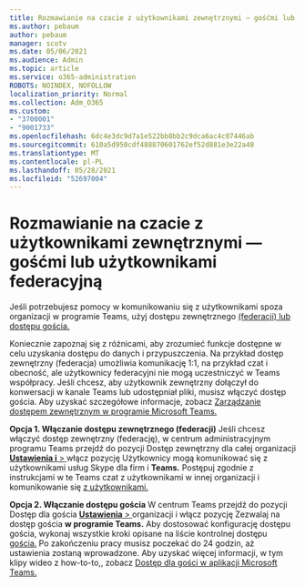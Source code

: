 ```yaml
---
title: Rozmawianie na czacie z użytkownikami zewnętrznymi — gośćmi lub użytkownikami federacyjną
ms.author: pebaum
author: pebaum
manager: scotv
ms.date: 05/06/2021
ms.audience: Admin
ms.topic: article
ms.service: o365-administration
ROBOTS: NOINDEX, NOFOLLOW
localization_priority: Normal
ms.collection: Adm_O365
ms.custom:
- "3700001"
- "9001733"
ms.openlocfilehash: 6dc4e3dc9d7a1e522bb8bb2c9dca6ac4c07446ab
ms.sourcegitcommit: 610a5d950cdf488870601762ef52d881e3e22a48
ms.translationtype: MT
ms.contentlocale: pl-PL
ms.lasthandoff: 05/28/2021
ms.locfileid: "52697004"
---
```

# <a name="chat-with-external-users---guests-or-federated-users"></a>Rozmawianie na czacie z użytkownikami zewnętrznymi — gośćmi lub użytkownikami federacyjną

Jeśli potrzebujesz pomocy w komunikowaniu się z użytkownikami spoza organizacji w programie Teams, użyj dostępu zewnętrznego [(federacji) lub dostępu gościa.](/microsoftteams/manage-external-access#external-access-vs-guest-access)

Koniecznie zapoznaj się z różnicami, aby zrozumieć funkcje dostępne w celu uzyskania dostępu do danych i przypuszczenia. Na przykład dostęp zewnętrzny (federacja) umożliwia komunikację 1:1, na przykład czat i obecność, ale użytkownicy federacyjni nie mogą uczestniczyć w Teams współpracy. Jeśli chcesz, aby użytkownik zewnętrzny dołączył do konwersacji w kanale Teams lub udostępniał pliki, musisz włączyć dostęp gościa. Aby uzyskać szczegółowe informacje, zobacz [Zarządzanie dostępem zewnętrznym w programie Microsoft Teams.](/microsoftteams/manage-external-access#external-access-vs-guest-access)

**Opcja 1. Włączanie dostępu zewnętrznego (federacji)** Jeśli chcesz włączyć dostęp zewnętrzny (federację), w centrum administracyjnym programu Teams przejdź do pozycji Dostęp zewnętrzny dla całej organizacji [ **Ustawienia i**  > ](https://admin.teams.microsoft.com/company-wide-settings/external-communications) włącz pozycję Użytkownicy mogą komunikować się z użytkownikami usług Skype dla firm i **Teams.** Postępuj zgodnie z instrukcjami w te Teams czat z użytkownikami w innej organizacji i komunikowanie się [z użytkownikami.](/microsoftteams/manage-external-access#let-your-teams-users-chat-and-communicate-with-users-in-another-organization)

**Opcja 2. Włączanie dostępu gościa** W centrum Teams przejdź do pozycji Dostęp dla gościa [ **Ustawienia**  > ](https://admin.teams.microsoft.com/company-wide-settings/guest-configuration) organizacji i włącz pozycję Zezwalaj na dostęp gościa **w programie Teams.** Aby dostosować konfigurację dostępu gościa, wykonaj wszystkie kroki opisane na liście kontrolnej dostępu [gościa.](/microsoftteams/guest-access-checklist) Po zakończeniu pracy musisz poczekać do 24 godzin, aż ustawienia zostaną wprowadzone. Aby uzyskać więcej informacji, w tym klipy wideo z how-to-to,, zobacz [Dostęp dla gości w aplikacji Microsoft Teams.](/microsoftteams/guest-access)